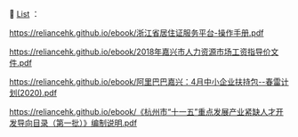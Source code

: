 
📕 [List](readme.md) ：

https://reliancehk.github.io/ebook/浙江省居住证服务平台-操作手册.pdf

https://reliancehk.github.io/ebook/2018年嘉兴市人力资源市场工资指导价文件.pdf

https://reliancehk.github.io/ebook/阿里巴巴嘉兴：4月中小企业扶持包--春雷计划(2020).pdf

https://reliancehk.github.io/ebook/《杭州市“十一五”重点发展产业紧缺人才开发导向目录（第一批）》编制说明.pdf


